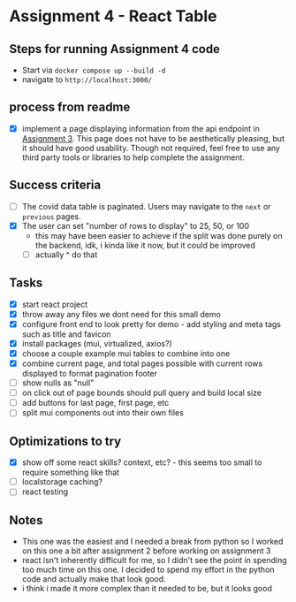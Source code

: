 # Assignment 4 - React Table

## Steps for running Assignment 4 code

- Start via `docker compose up --build -d`
- navigate to `http://localhost:3000/`

## process from readme

- [x] implement a page displaying information from the api endpoint in [Assignment 3](#assignment-3---working-with-apis). This page does not have to be aesthetically pleasing, but it should have good usability. Though not required, feel free to use any third party tools or libraries to help complete the assignment.

## Success criteria

- [ ] The covid data table is paginated. Users may navigate to the `next` or `previous` pages.
- [x] The user can set "number of rows to display" to 25, 50, or 100
  - this may have been easier to achieve if the split was done purely on the backend, idk, i kinda like it now, but it could be improved
  - [ ] actually ^ do that

## Tasks

- [x] start react project
- [x] throw away any files we dont need for this small demo
- [x] configure front end to look pretty for demo - add styling and meta tags such as title and favicon
- [x] install packages (mui, virtualized, axios?)
- [x] choose a couple example mui tables to combine into one
- [x] combine current page, and total pages possible with current rows displayed to format pagination footer
- [ ] show nulls as "null"
- [ ] on click out of page bounds should pull query and build local size
- [ ] add buttons for last page, first page, etc
- [ ] split mui components out into their own files

## Optimizations to try

- [x] show off some react skills? context, etc? - this seems too small to require something like that
- [ ] localstorage caching?
- [ ] react testing

## Notes

- This one was the easiest and I needed a break from python so I worked on this one a bit after assignment 2 before working on assignment 3
- react isn't inherently difficult for me, so I didn't see the point in spending too much time on this one. I decided to spend my effort in the python code and actually make that look good.
- i think i made it more complex than it needed to be, but it looks good
